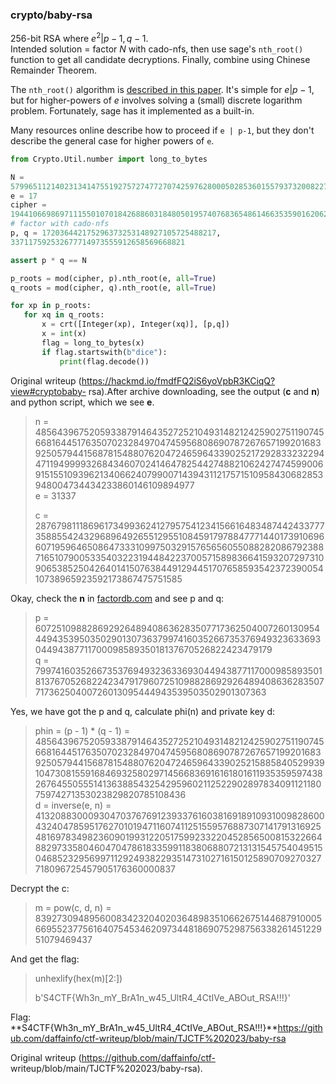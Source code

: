 ### crypto/baby-rsa

256-bit RSA where $e^2 | p-1, q-1$.  
Intended solution = factor $N$ with cado-nfs, then use sage's `nth_root()`
function to get all candidate decryptions. Finally, combine using Chinese
Remainder Theorem.

The `nth_root()` algorithm is [described in this paper](https://dl.acm.org/doi/abs/10.5555/314500.315094). It's simple for $e | p-1$, but for higher-powers of $e$ involves solving a (small) discrete logarithm problem. Fortunately, sage has it implemented as a built-in.

Many resources online describe how to proceed if `e | p-1`, but they don't describe the general case for higher powers of `e`.

```python  
from Crypto.Util.number import long_to_bytes

N =
57996511214023134147551927572747727074259762800050285360155793732008227782157  
e = 17  
cipher =
19441066986971115501070184268860318480501957407683654861466353590162062492971  
# factor with cado-nfs  
p, q = 172036442175296373253148927105725488217,
337117592532677714973555912658569668821

assert p * q == N

p_roots = mod(cipher, p).nth_root(e, all=True)  
q_roots = mod(cipher, q).nth_root(e, all=True)

for xp in p_roots:  
   for xq in q_roots:  
       x = crt([Integer(xp), Integer(xq)], [p,q])  
       x = int(x)  
       flag = long_to_bytes(x)  
       if flag.startswith(b"dice"):  
           print(flag.decode())  
```  

Original writeup (https://hackmd.io/fmdfFQ2iS6yoVpbR3KCiqQ?view#cryptobaby-
rsa).After archive downloading, see the output (**c** and **n**) and python script,
which we see **e**.  
> n =
> 48564396752059338791464352725210493148212425902751190745668164451763507023284970474595680869078726765719920168392505794415687815488076204724659643390252172928332322944711949999326843460702414647825442748821062427474599006915155109396213406624079900714394311217571510958430682853948004734434233860146109894977  
> e = 31337  
>  
> c =
> 28767981118696173499362412795754123415661648348744243377735885542432968964926551295510845917978847771440173910696607195964650864733310997503291576565605508828208679238871651079005335403223194484223700571589836641593207297310906538525042640141507638449129445170765859354237239005410738965923592173867475751585

Okay, check the **n** in [factordb.com](http://factordb.com) and see p and q:  
> p =
> 6072510988286929264894086362835077173625040072601309544494353950350290130736379974160352667353769493236336930449438771170009858935018137670526822423479179  
> q =
> 7997416035266735376949323633693044943877117000985893501813767052682242347917960725109882869292648940863628350771736250400726013095444943539503502901307363

Yes, we have got the p and q, calculate phi(n) and private key d:  
> phin = (p - 1) * (q - 1) =
> 48564396752059338791464352725210493148212425902751190745668164451763507023284970474595680869078726765719920168392505794415687815488076204724659643390252158858405299391047308155916846932580297145668369161618016119353595974382676455055514136388543254295960211252290289783409112118075974271353023829820785108436  
> d = inverse(e, n) =
> 41320883000930470376769123933761603816918910931009828600432404785951762701019471160741125155957688730714179131692548169783498236090199312205175992332204528565008153226648829733580460470478618335991183806880721313154575404951504685232956997112924938229351473102716150125890709270327718096725457905176360000837

Decrypt the c:  
> m = pow(c, d, n) =
> 839273094895600834232040203648983510662675144687910005669552377561640754534620973448186907529875633826145122951079469437

And get the flag:  
> unhexlify(hex(m)[2:])  
>  
> b'S4CTF{Wh3n_mY_BrA1n_w45_UltR4_4CtIVe_ABOut_RSA!!!}'

Flag: **S4CTF{Wh3n_mY_BrA1n_w45_UltR4_4CtIVe_ABOut_RSA!!!}**https://github.com/daffainfo/ctf-writeup/blob/main/TJCTF%202023/baby-rsa

Original writeup (https://github.com/daffainfo/ctf-
writeup/blob/main/TJCTF%202023/baby-rsa).
